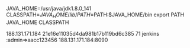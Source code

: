 JAVA_HOME=/usr/java/jdk1.8.0_141
CLASSPATH=$JAVA_HOME/lib/
PATH=$PATH:$JAVA_HOME/bin
export PATH JAVA_HOME CLASSPATH

188.131.171.184
21e16e11035d4da981b17b119bd6c385
71
jenkins :admin=>aacc123456  188.131.171.184:8090